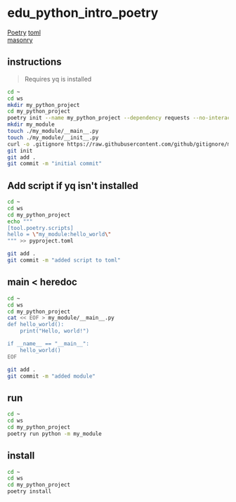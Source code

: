 # edu_python_intro_poetry

[Poetry](https://python-poetry.org)
[toml](https://toml.io/en/)  
[masonry](https://python-poetry.org/docs/pyproject/#poetry-and-pep-517)

## instructions

> Requires yq is installed

```bash
cd ~
cd ws
mkdir my_python_project
cd my_python_project
poetry init --name my_python_project --dependency requests --no-interaction
mkdir my_module
touch ./my_module/__main__.py
touch ./my_module/__init__.py
curl -o .gitignore https://raw.githubusercontent.com/github/gitignore/main/Python.gitignore
git init
git add .
git commit -m "initial commit"
```

## Add script if yq isn't installed

```bash
cd ~
cd ws
cd my_python_project
echo """
[tool.poetry.scripts]
hello = \"my_module:hello_world\"
""" >> pyproject.toml

git add .
git commit -m "added script to toml"
```


## main < heredoc

```bash
cd ~
cd ws
cd my_python_project
cat << EOF > my_module/__main__.py
def hello_world():
    print("Hello, world!")

if __name__ == "__main__":
    hello_world()
EOF

git add .
git commit -m "added module"
```

## run

```bash
cd ~
cd ws
cd my_python_project
poetry run python -m my_module
```


## install

```bash
cd ~
cd ws
cd my_python_project
poetry install
```
